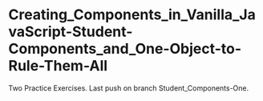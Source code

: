 # Creating_Components_in_Vanilla_JavaScript-Student-Components_and_One-Object-to-Rule-Them-All

Two Practice Exercises. Last push on branch Student_Components-One.

